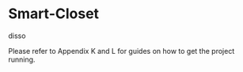 # Smart-Closet
disso

Please refer to Appendix K and L for guides on how to get the project running. 
